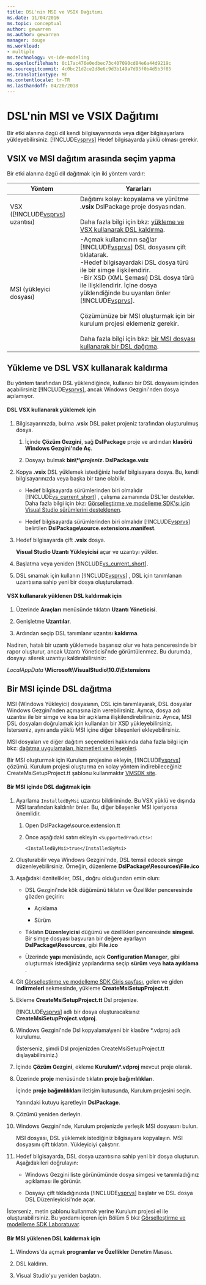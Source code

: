 ```yaml
---
title: DSL'nin MSI ve VSIX Dağıtımı
ms.date: 11/04/2016
ms.topic: conceptual
author: gewarren
ms.author: gewarren
manager: douge
ms.workload:
- multiple
ms.technology: vs-ide-modeling
ms.openlocfilehash: 0c17ac476e0edbec73c407090cd84e6a44d9219c
ms.sourcegitcommit: 4c0bc21d2ce2d8e6c9d3b149a7d95f0b4d5b3f85
ms.translationtype: MT
ms.contentlocale: tr-TR
ms.lasthandoff: 04/20/2018
---
```

# <a name="msi-and-vsix-deployment-of-a-dsl"></a>DSL'nin MSI ve VSIX Dağıtımı
Bir etki alanına özgü dil kendi bilgisayarınızda veya diğer bilgisayarlara yükleyebilirsiniz. [!INCLUDE[vsprvs](../code-quality/includes/vsprvs_md.md)] Hedef bilgisayarda yüklü olması gerekir.

##  <a name="which"></a> VSIX ve MSI dağıtım arasında seçim yapma
 Bir etki alanına özgü dil dağıtmak için iki yöntem vardır:

|Yöntem|Yararları|
|------------|--------------|
|VSX ([!INCLUDE[vsprvs](../code-quality/includes/vsprvs_md.md)] uzantısı)|Dağıtımı kolay: kopyalama ve yürütme **.vsix** DslPackage proje dosyasından.<br /><br /> Daha fazla bilgi için bkz: [yükleme ve VSX kullanarak DSL kaldırma](#Installing).|
|MSI (yükleyici dosyası)|-Açmak kullanıcının sağlar [!INCLUDE[vsprvs](../code-quality/includes/vsprvs_md.md)] DSL dosyasını çift tıklatarak.<br />-Hedef bilgisayardaki DSL dosya türü ile bir simge ilişkilendirir.<br />-Bir XSD (XML Şeması) DSL dosya türü ile ilişkilendirir. İçine dosya yüklendiğinde bu uyarıları önler [!INCLUDE[vsprvs](../code-quality/includes/vsprvs_md.md)].<br /><br /> Çözümünüze bir MSI oluşturmak için bir kurulum projesi eklemeniz gerekir.<br /><br /> Daha fazla bilgi için bkz: [bir MSI dosyası kullanarak bir DSL dağıtma](#msi).|

##  <a name="Installing"></a> Yükleme ve DSL VSX kullanarak kaldırma
 Bu yöntem tarafından DSL yüklendiğinde, kullanıcı bir DSL dosyasını içinden açabilirsiniz [!INCLUDE[vsprvs](../code-quality/includes/vsprvs_md.md)], ancak Windows Gezgini'nden dosya açılamıyor.

#### <a name="to-install-a-dsl-by-using-the-vsx"></a>DSL VSX kullanarak yüklemek için

1.  Bilgisayarınızda, bulma **.vsix** DSL paket projeniz tarafından oluşturulmuş dosya.

    1.  İçinde **Çözüm Gezgini**, sağ **DslPackage** proje ve ardından **klasörü Windows Gezgini'nde Aç**.

    2.  Dosyayı bulmak **bin\\\*\\***projeniz***. DslPackage.vsix**

2.  Kopya **.vsix** DSL yüklemek istediğiniz hedef bilgisayara dosya. Bu, kendi bilgisayarınızda veya başka bir tane olabilir.

    -   Hedef bilgisayarda sürümlerinden biri olmalıdır [!INCLUDE[vs_current_short](../code-quality/includes/vs_current_short_md.md)] , çalışma zamanında DSL'ler destekler. Daha fazla bilgi için bkz: [Görselleştirme ve modelleme SDK'sı için Visual Studio sürümlerini desteklenen](../modeling/supported-visual-studio-editions-for-visualization-amp-modeling-sdk.md).

    -   Hedef bilgisayarda sürümlerinden biri olmalıdır [!INCLUDE[vsprvs](../code-quality/includes/vsprvs_md.md)] belirtilen **DslPackage\source.extensions.manifest**.

3.  Hedef bilgisayarda çift **.vsix** dosya.

     **Visual Studio Uzantı Yükleyicisi** açar ve uzantıyı yükler.

4.  Başlatma veya yeniden [!INCLUDE[vs_current_short](../code-quality/includes/vs_current_short_md.md)].

5.  DSL sınamak için kullanın [!INCLUDE[vsprvs](../code-quality/includes/vsprvs_md.md)] , DSL için tanımlanan uzantısına sahip yeni bir dosya oluşturulamadı.

#### <a name="to-uninstall-a-dsl-that-was-installed-by-using-vsx"></a>VSX kullanarak yüklenen DSL kaldırmak için

1.  Üzerinde **Araçları** menüsünde tıklatın **Uzantı Yöneticisi**.

2.  Genişletme **Uzantılar**.

3.  Ardından seçip DSL tanımlanır uzantısı **kaldırma**.

 Nadiren, hatalı bir uzantı yüklemede başarısız olur ve hata penceresinde bir rapor oluşturur, ancak Uzantı Yöneticisi'nde görüntülenmez. Bu durumda, dosyayı silerek uzantıyı kaldırabilirsiniz:

 *LocalAppData* **\Microsoft\VisualStudio\10.0\Extensions**

##  <a name="msi"></a> Bir MSI içinde DSL dağıtma
 MSI (Windows Yükleyici) dosyasının, DSL için tanımlayarak, DSL dosyalar Windows Gezgini'nden açmasına izin verebilirsiniz. Ayrıca, dosya adı uzantısı ile bir simge ve kısa bir açıklama ilişkilendirebilirsiniz. Ayrıca, MSI DSL dosyaları doğrulamak için kullanılan bir XSD yükleyebilirsiniz. İsterseniz, aynı anda yüklü MSI içine diğer bileşenleri ekleyebilirsiniz.

 MSI dosyaları ve diğer dağıtım seçenekleri hakkında daha fazla bilgi için bkz: [dağıtma uygulamaları, hizmetleri ve bileşenleri](../deployment/deploying-applications-services-and-components.md).

 Bir MSI oluşturmak için Kurulum projesine ekleyin, [!INCLUDE[vsprvs](../code-quality/includes/vsprvs_md.md)] çözümü. Kurulum projesi oluşturma en kolay yöntem indirebileceğiniz CreateMsiSetupProject.tt şablonu kullanmaktır [VMSDK site](http://go.microsoft.com/fwlink/?LinkID=186128).

#### <a name="to-deploy-a-dsl-in-an-msi"></a>Bir MSI içinde DSL dağıtmak için

1.  Ayarlama `InstalledByMsi` uzantısı bildiriminde. Bu VSX yüklü ve dışında MSI tarafından kaldırılır önler. Bu, diğer bileşenler MSI içeriyorsa önemlidir.

    1.  Open DslPackage\source.extension.tt

    2.  Önce aşağıdaki satırı ekleyin `<SupportedProducts>`:

        ```
        <InstalledByMsi>true</InstalledByMsi>
        ```

2.  Oluşturabilir veya Windows Gezgini'nde, DSL temsil edecek simge düzenleyebilirsiniz. Örneğin, düzenleme **DslPackage\Resources\File.ico**

3.  Aşağıdaki öznitelikler, DSL, doğru olduğundan emin olun:

    -   DSL Gezgini'nde kök düğümünü tıklatın ve Özellikler penceresinde gözden geçirin:

        -   Açıklama

        -   Sürüm

    -   Tıklatın **Düzenleyicisi** düğümü ve özellikleri penceresinde **simgesi**. Bir simge dosyası başvuran bir değere ayarlayın **DslPackage\Resources**, gibi **File.ico**

    -   Üzerinde **yapı** menüsünde, açık **Configuration Manager**, gibi oluşturmak istediğiniz yapılandırma seçip **sürüm** veya **hata ayıklama** .

4.  Git [Görselleştirme ve modelleme SDK Giriş sayfası](http://go.microsoft.com/fwlink/?LinkID=186128), gelen ve giden **indirmeleri** sekmesinde, yükleme **CreateMsiSetupProject.tt**.

5.  Ekleme **CreateMsiSetupProject.tt** Dsl projenize.

     [!INCLUDE[vsprvs](../code-quality/includes/vsprvs_md.md)] adlı bir dosya oluşturacaksınız **CreateMsiSetupProject.vdproj**.

6.  Windows Gezgini'nde Dsl kopyalama\\yeni bir klasöre *.vdproj adlı kurulumu.

     (İsterseniz, şimdi Dsl projenizden CreateMsiSetupProject.tt dışlayabilirsiniz.)

7.  İçinde **Çözüm Gezgini**, ekleme **Kurulum\\\*.vdproj** mevcut proje olarak.

8.  Üzerinde **proje** menüsünde tıklatın **proje bağımlılıkları**.

     İçinde **proje bağımlılıkları** iletişim kutusunda, Kurulum projesini seçin.

     Yanındaki kutuyu işaretleyin **DslPackage**.

9. Çözümü yeniden derleyin.

10. Windows Gezgini'nde, Kurulum projenizde yerleşik MSI dosyasını bulun.

     MSI dosyası, DSL yüklemek istediğiniz bilgisayara kopyalayın. MSI dosyasını çift tıklatın. Yükleyiciyi çalıştırır.

11. Hedef bilgisayarda, DSL dosya uzantısına sahip yeni bir dosya oluşturun. Aşağıdakileri doğrulayın:

    -   Windows Gezgini liste görünümünde dosya simgesi ve tanımladığınız açıklaması ile görünür.

    -   Dosyayı çift tıkladığınızda [!INCLUDE[vsprvs](../code-quality/includes/vsprvs_md.md)] başlatır ve DSL dosya DSL Düzenleyicisi'nde açar.

 İsterseniz, metin şablonu kullanmak yerine Kurulum projesi el ile oluşturabilirsiniz. Bu yordamı içeren için Bölüm 5 bkz [Görselleştirme ve modelleme SDK Laboratuvar](http://go.microsoft.com/fwlink/?LinkId=208878).

#### <a name="to-uninstall-a-dsl-that-was-installed-from-an-msi"></a>Bir MSI yüklenen DSL kaldırmak için

1.  Windows'da açmak **programlar ve Özellikler** Denetim Masası.

2.  DSL kaldırın.

3.  Visual Studio'yu yeniden başlatın.